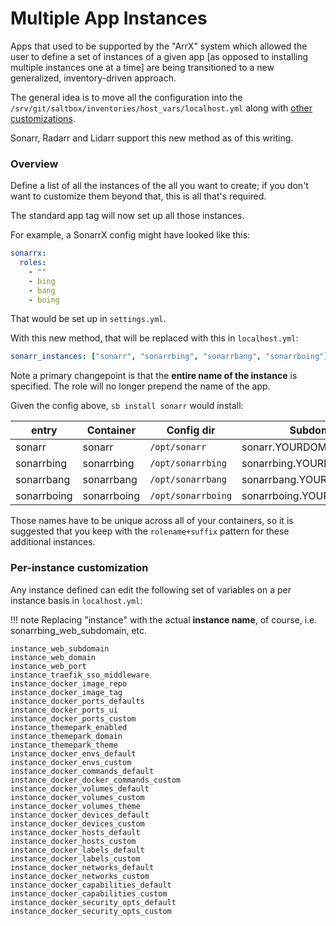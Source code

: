 # Multiple App Instances

Apps that used to be supported by the "ArrX" system which allowed the user to define a set of instances of a given app [as opposed to installing multiple instances one at a time] are being transitioned to a new generalized, inventory-driven approach.

The general idea is to move all the configuration into the `/srv/git/saltbox/inventories/host_vars/localhost.yml` along with [other customizations](../saltbox/inventory/index.md).

Sonarr, Radarr and Lidarr support this new method as of this writing.

### Overview

Define a list of all the instances of the all you want to create; if you don't want to customize them beyond that, this is all that's required.

The standard app tag will now set up all those instances.

For example, a SonarrX config might have looked like this:

```yaml
sonarrx:
  roles:
    - ""
    - bing
    - bang
    - boing
```

That would be set up in `settings.yml`.

With this new method, that will be replaced with this in `localhost.yml`:

``` yaml
sonarr_instances: ["sonarr", "sonarrbing", "sonarrbang", "sonarrboing"]
```

Note a primary changepoint is that the **entire name of the instance** is specified.  The role will no longer prepend the name of the app.

Given the config above, `sb install sonarr` would install:

| entry         | Container    | Config dir         | Subdomain                    |
| ------------- | ------------ | ------------------ | ---------------------------- |
| sonarr        | sonarr       | `/opt/sonarr`      | sonarr.YOURDOMAIN.TLD        |
| sonarrbing    | sonarrbing   | `/opt/sonarrbing`  | sonarrbing.YOURDOMAIN.TLD    |
| sonarrbang    | sonarrbang   | `/opt/sonarrbang`  | sonarrbang.YOURDOMAIN.TLD    |
| sonarrboing   | sonarrboing  | `/opt/sonarrboing` | sonarrboing.YOURDOMAIN.TLD   |


Those names have to be unique across all of your containers, so it is suggested that you keep with the `rolename+suffix` pattern for these additional instances.

### Per-instance customization

Any instance defined can edit the following set of variables on a per instance basis in `localhost.yml`:

!!! note
    Replacing "instance" with the actual **instance name**, of course, i.e. sonarrbing_web_subdomain, etc.
```
instance_web_subdomain
instance_web_domain
instance_web_port
instance_traefik_sso_middleware
instance_docker_image_repo
instance_docker_image_tag
instance_docker_ports_defaults
instance_docker_ports_ui
instance_docker_ports_custom
instance_themepark_enabled
instance_themepark_domain
instance_themepark_theme
instance_docker_envs_default
instance_docker_envs_custom
instance_docker_commands_default
instance_docker_docker_commands_custom
instance_docker_volumes_default
instance_docker_volumes_custom
instance_docker_volumes_theme
instance_docker_devices_default
instance_docker_devices_custom
instance_docker_hosts_default
instance_docker_hosts_custom
instance_docker_labels_default
instance_docker_labels_custom
instance_docker_networks_default
instance_docker_networks_custom
instance_docker_capabilities_default
instance_docker_capabilities_custom
instance_docker_security_opts_default
instance_docker_security_opts_custom
```
